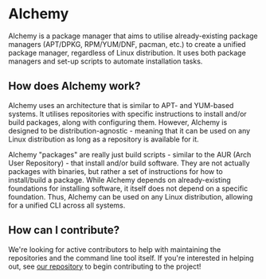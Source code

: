 # Alchemy

Alchemy is a package manager that aims to utilise already-existing package managers (APT/DPKG, RPM/YUM/DNF, pacman, etc.) to create a unified package manager, regardless of Linux distribution. It uses both package managers and set-up scripts to automate installation tasks.

## How does Alchemy work?

Alchemy uses an architecture that is similar to APT- and YUM-based systems. It utilises repositories with specific instructions to install and/or build packages, along with configuring them. However, Alchemy is designed to be distribution-agnostic - meaning that it can be used on any Linux distribution as long as a repository is available for it.

Alchemy "packages" are really just build scripts - similar to the AUR (Arch User Repository) - that install and/or build software. They are not actually packages with binaries, but rather a set of instructions for how to install/build a package. While Alchemy depends on already-existing foundations for installing software, it itself does not depend on a specific foundation. Thus, Alchemy can be used on any Linux distribution, allowing for a unified CLI across all systems.

## How can I contribute?

We're looking for active contributors to help with maintaining the repositories and the command line tool itself. If you're interested in helping out, see [our repository](https://github.com/DanningtonSystems/alchemy) to begin contributing to the project!
